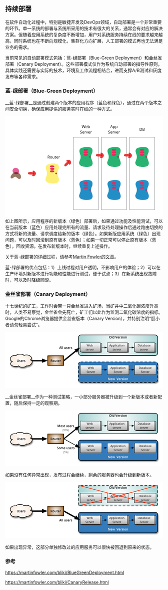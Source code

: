 ## 持续部署

在软件自动化过程中，特别是敏捷开发及DevOps领域，自动部署是一个非常重要的环节。单一系统的部署与系统所采用的技术有很大的关系，通常会有对应的解决方案。但随着应用系统的复杂度不断增加，用户对系统服务持续在线的要求越来越高，同时系统也在不断向规模化，集群化方向扩展，人工部署的模式再也无法满足业务的需求。

当前常见的自动部署模式包括：蓝-绿部署（Blue-Green Deployment）和金丝雀部署（Canary Deployment）。这些部署模式仅作为系统自动部署的指导性原则，具体实践还需要与实际的技术，环境及工作流程相结合，进而支撑A/B测试和灰度发布等各种需求。


### 蓝-绿部署（Blue-Green Deployment）

__蓝-绿部署__是通过创建两个版本的应用程序（蓝色和绿色），通过在两个版本之间安全切换，确保应用提供的服务实时在线的一种方式。

![](/assets/blue_green_deployments.png)
如上图所示，应用程序的新版本（绿色）部署后，如果通过功能及性能测试，可以在当前版本（蓝色）应用处理完所有的流量、请求及待处理操作后通过路由切换的方式将新的流量、请求调度给新的版本（绿色）。如果新版应用系统（绿色）出现问题，可以及时回滚到原有版本（蓝色）；如果一切正常可以停止原有版本（蓝色），回收资源。在发布新版本时，继续重复上述操作。

关于蓝-绿部署的详细过程，请参考[Martin Fowler的文章](https://martinfowler.com/bliki/BlueGreenDeployment.html)。

蓝-绿部署的优点包括：1）上线过程对用户透明，不影响用户的体验；2）可以在生产环境对新版本进行功能和性能进行测试，便于试点；3）在新系统出现故障时，可以及时降级回滚。


### 金丝雀部署（Canary Deployment）

十七世纪的矿工，工作时会带一只金丝雀进入矿场，当矿井中二氧化碳浓度升高时，人类不易察觉，金丝雀会先死亡，矿工们以此作为监测二氧化碳浓度的指标。Google的Chrome浏览器提供金丝雀版本（Canary Version），并特别注明“胆小者请勿轻易尝试”。

![](/assets/canary-release-1.png)

__金丝雀部署__作为一种测试策略，一小部分服务器被升级到一个新版本或者新配置，随后保持一定的观察期。

![](/assets/canary-release-2.png)

如果没有任何异常出现，发布过程会继续，剩余的服务器也会升级到新版本。

![](/assets/canary-release-3.png)

如果出现异常，这部分单独修改过的应用服务可以很快被回退到原来的状态。

### 参考

https://martinfowler.com/bliki/BlueGreenDeployment.html

https://martinfowler.com/bliki/CanaryRelease.html
